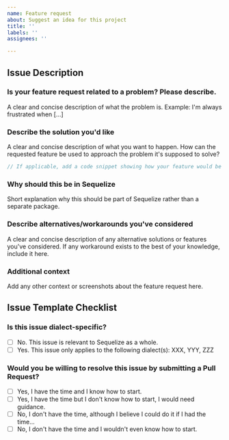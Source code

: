 ```yaml
---
name: Feature request
about: Suggest an idea for this project
title: ''
labels: ''
assignees: ''

---
```


<!--
If you don't follow the issue template, your issue may be closed.
Please note this is an issue tracker, not a support forum.
For general questions, please use StackOverflow or Slack.
-->

## Issue Description

### Is your feature request related to a problem? Please describe.
A clear and concise description of what the problem is. Example: I'm always frustrated when [...]

### Describe the solution you'd like
A clear and concise description of what you want to happen. How can the requested feature be used to approach the problem it's supposed to solve?

```js
// If applicable, add a code snippet showing how your feature would be used in a real use-case
```

### Why should this be in Sequelize
Short explanation why this should be part of Sequelize rather than a separate package.

### Describe alternatives/workarounds you've considered
A clear and concise description of any alternative solutions or features you've considered. If any workaround exists to the best of your knowledge, include it here.

### Additional context
Add any other context or screenshots about the feature request here.

## Issue Template Checklist

<!-- Please answer the questions below. If you don't, your issue may be closed. -->

### Is this issue dialect-specific?

- [ ] No. This issue is relevant to Sequelize as a whole.
- [ ] Yes. This issue only applies to the following dialect(s): XXX, YYY, ZZZ

### Would you be willing to resolve this issue by submitting a Pull Request?

<!-- Remember that first contributors are welcome! -->

- [ ] Yes, I have the time and I know how to start.
- [ ] Yes, I have the time but I don't know how to start, I would need guidance.
- [ ] No, I don't have the time, although I believe I could do it if I had the time...
- [ ] No, I don't have the time and I wouldn't even know how to start.
